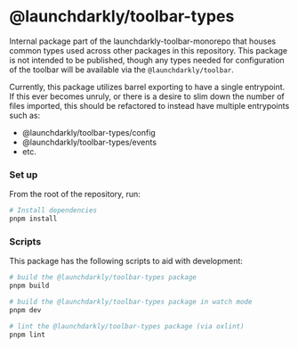 # @launchdarkly/toolbar-types

Internal package part of the launchdarkly-toolbar-monorepo that houses common types used across other packages in this
repository. This package is not intended to be published, though any types needed for configuration of the toolbar
will be available via the `@launchdarkly/toolbar`.

Currently, this package utilizes barrel exporting to have a single entrypoint. If this ever becomes unruly, or there
is a desire to slim down the number of files imported, this should be refactored to instead have multiple entrypoints such as:
* @launchdarkly/toolbar-types/config
* @launchdarkly/toolbar-types/events
* etc.

### Set up

From the root of the repository, run:

```bash
# Install dependencies
pnpm install
```

### Scripts

This package has the following scripts to aid with development:

```bash
# build the @launchdarkly/toolbar-types package
pnpm build

# build the @launchdarkly/toolbar-types package in watch mode
pnpm dev

# lint the @launchdarkly/toolbar-types package (via oxlint)
pnpm lint

```
